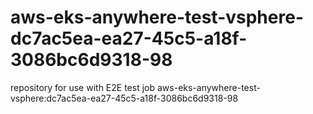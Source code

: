 # aws-eks-anywhere-test-vsphere-dc7ac5ea-ea27-45c5-a18f-3086bc6d9318-98
repository for use with E2E test job aws-eks-anywhere-test-vsphere:dc7ac5ea-ea27-45c5-a18f-3086bc6d9318-98
